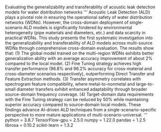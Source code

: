 Evaluating the generalizability and transferability of acoustic leak detection models for water distribution networks
'''
Acoustic Leak Detection (ALD) plays a pivotal role in ensuring the operational safety of water distribution networks (WDNs). However, the cross-domain deployment of single-scenario ALD models is significantly hindered by environmental heterogeneity (pipe materials and diameters, etc.) and data scarcity in practical WDNs. This study presents the first systematic investigation into the generalizability and transferability of ALD models across multi-source WDNs through comprehensive cross-domain evaluation. The results show that: (1) The global model trained on the multi-region WDNs exhibits better generalization ability with an average accuracy improvement of about 2% compared to the local model. (2) Fine Tuning strategy achieves high transfer performance (96.8% and 96.2% accuracy for cross-material and cross-diameter scenarios respectively), outperforming Direct Transfer and Feature Extraction methods. (3) Transfer asymmetry correlates with spectrogram feature compatibility, where metal-to-nonmetal and large-to-small diameter transfers exhibit enhanced adaptability through broader source-domain frequency coverage. (4) Target-domain data requirements with the Fine Tuning strategy can be reduced by 50% while maintaining superior accuracy compared to source-domain local models. These findings advance AI-driven ALD techniques from a single-scenario-specific perspective to more mature applications of multi-scenario-universal.
'''
python = 3.8.7 
TensorFlow-gpu = 2.5.0 
numpy = 1.22.0 
pandas = 1.2.5 
librosa = 0.10.2 
scikit-learn = 1.3.2
